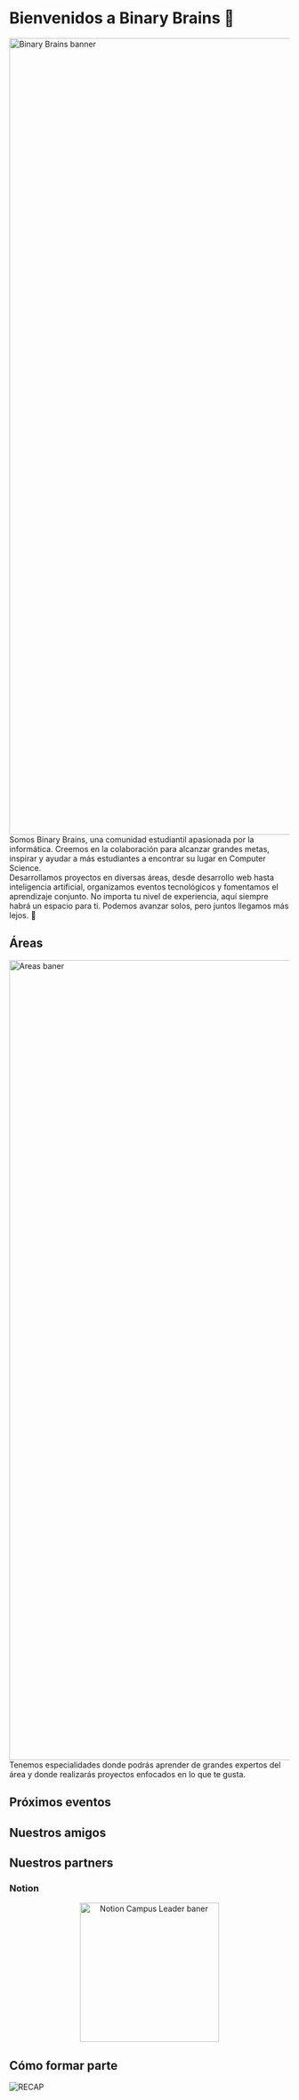 # Bienvenidos a Binary Brains 💙 
<img width="1430" alt="Binary Brains banner" src="https://github.com/user-attachments/assets/df4e6c63-1efe-44dc-8802-08da8f138009" />
Somos Binary Brains, una comunidad estudiantil apasionada por la informática. Creemos en la colaboración para alcanzar grandes metas, inspirar y ayudar a más estudiantes a encontrar su lugar en Computer Science. <br>
Desarrollamos proyectos en diversas áreas, desde desarrollo web hasta inteligencia artificial, organizamos eventos tecnológicos y fomentamos el aprendizaje conjunto. No importa tu nivel de experiencia, aquí siempre habrá un espacio para ti. Podemos avanzar solos, pero juntos llegamos más lejos. 🚀

## Áreas 
<img width="1436" alt="Areas baner" src="https://github.com/user-attachments/assets/93360958-78d6-474a-aef3-279318de72c3" />
Tenemos especialidades donde podrás aprender de grandes expertos del área y donde realizarás proyectos enfocados en lo que te gusta. 


## Próximos eventos

## Nuestros amigos 


## Nuestros partners 
### Notion 
<div align="center">
<img width="250" alt="Notion Campus Leader baner" src="https://github.com/user-attachments/assets/a9d27916-e1bb-4dda-9dcc-b265a3fae058">
</div>


## Cómo formar parte




![RECAP](https://github.com/user-attachments/assets/7e6072a8-556f-432c-b0e3-aea511efb8ed)
